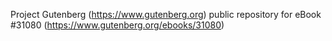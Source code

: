 Project Gutenberg (https://www.gutenberg.org) public repository for eBook #31080 (https://www.gutenberg.org/ebooks/31080)
